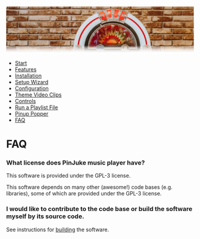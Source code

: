 ![Jukebox](images/jukebox-header.webp)

- [Start](index.md)
- [Features](FEATURES.md)
- [Installation](INSTALLATION.md)
- [Setup Wizard](ONBOARDING.md)
- [Configuration](CONFIGURATION.md)
- [Theme Video Clips](THEME-VIDEOS.md)
- [Controls](CONTROLS.md)
- [Run a Playlist File](RUN.md)
- [Pinup Popper](PINUP-POPPER.md)
- [FAQ](FAQ.md)


# FAQ

### What license does PinJuke music player have?

This software is provided under the GPL-3 license.

This software depends on many other (awesome!) code bases (e.g. libraries), some of which are provided under the GPL-3 license.

### I would like to contribute to the code base or build the software myself by its source code.

See instructions for [building](BUILDING.md) the software.
